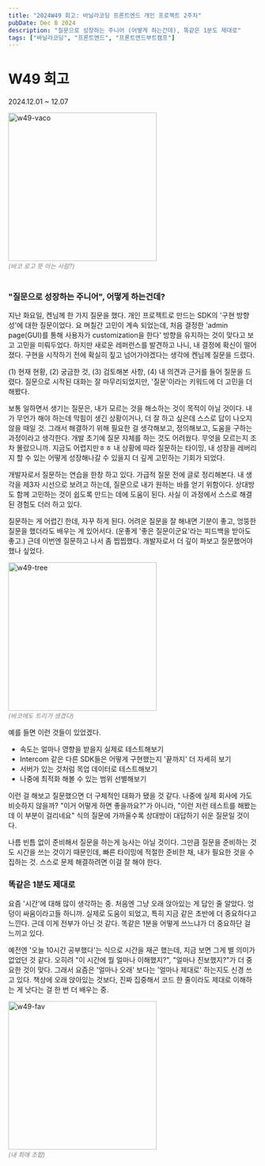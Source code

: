 ```yaml
---
title: "2024W49 회고: 바닐라코딩 프론트엔드 개인 프로젝트 2주차"
pubDate: Dec 8 2024
description: "질문으로 성장하는 주니어 (어떻게 하는건데), 똑같은 1분도 제대로"
tags: ["바닐라코딩", "프론트엔드", "프론트엔드부트캠프"]
---
```


# W49 회고
2024.12.01 ~ 12.07

<img src="/assets/img/w49-vaco.png" width="300" alt="w49-vaco">
<div style="color: gray; font-style: italic; font-size: 0.9em;">(바코 로고 뜻 아는 사람?)</div>

<br>

### "질문으로 성장하는 주니어", 어떻게 하는건데?

지난 화요일, 켄님께 한 가지 질문을 했다. 개인 프로젝트로 만드는 SDK의 '구현 방향성'에 대한 질문이었다. 요 며칠간 고민이 계속 되었는데, 처음 결정한 'admin page(GUI)를 통해 사용자가 customization을 한다' 방향을 유지하는 것이 맞다고 보고 고민을 미뤄두었다. 하지만 새로운 레퍼런스를 발견하고 나니, 내 결정에 확신이 떨어졌다. 구현을 시작하기 전에 확실히 짚고 넘어가야겠다는 생각에 켄님께 질문을 드렸다.

(1) 현재 현황, (2) 궁금한 것, (3) 검토해본 사항, (4) 내 의견과 근거를 들어 질문을 드렸다. 질문으로 시작된 대화는 잘 마무리되었지만, '질문'이라는 키워드에 더 고민을 더 해봤다.

보통 일하면서 생기는 질문은, 내가 모르는 것을 해소하는 것이 목적이 아닐 것이다. 내가 무언가 해야 하는데 막힘이 생긴 상황이거나, 더 잘 하고 싶은데 스스로 답이 나오지 않을 때일 것. 그래서 해결하기 위해 필요한 걸 생각해보고, 정의해보고, 도움을 구하는 과정이라고 생각한다. 개발 초기에 질문 자체를 하는 것도 어려웠다. 무엇을 모르는지 조차 몰랐으니까. 지금도 어렵지만ㅎㅎ 내 상황에 따라 질문하는 타이밍,
내 성장을 레버리지 할 수 있는 어떻게 성장해나갈 수 있을지 더 깊게 고민하는 기회가 되었다.

개발자로서 질문하는 연습을 한창 하고 있다. 가급적 질문 전에 글로 정리해본다. 내 생각을 제3자 시선으로 보려고 하는데, 질문으로 내가 원하는 바를 얻기 위함이다. 상대방도 함께 고민하는 것이 쉽도록 만드는 데에 도움이 된다. 사실 이 과정에서 스스로 해결된 경험도 더러 하고 있다.

질문하는 게 어렵긴 한데, 자꾸 하게 된다. 어려운 질문을 잘 해내면 기분이 좋고, 엉뚱한 질문을 했더라도 배우는 게 있어서다. (운좋게 '좋은 질문이군요'라는 피드백을 받아도 좋고.) 근데 이번엔 질문하고 나서 좀 찝찝했다. 개발자로서 더 깊이 파보고 질문했어야 했나 싶었다.

<img src="/assets/img/w49-tree.png" width="300" alt="w49-tree">
<div style="color: gray; font-style: italic; font-size: 0.9em;">(바코에도 트리가 생겼다)</div>

예를 들면 이런 것들이 있었겠다.
- 속도는 얼마나 영향을 받을지 실제로 테스트해보기
- Intercom 같은 다른 SDK들은 어떻게 구현했는지 '끝까지' 더 자세히 보기
- 서버가 있는 것처럼 목업 데이터로 테스트해보기
- 나중에 최적화 해볼 수 있는 범위 선별해보기

이런 걸 해보고 질문했으면 더 구체적인 대화가 됐을 것 같다. 나중에 실제 회사에 가도 비슷하지 않을까? "이거 어떻게 하면 좋을까요?"가 아니라, "이런 저런 테스트를 해봤는데 이 부분이 걸리네요" 식의 질문에 가까울수록 상대방이 대답하기 쉬운 질문일 것이다.

나름 빈틈 없이 준비해서 질문을 하는게 능사는 아닐 것이다. 그만큼 질문을 준비하는 것도 시간을 쓰는 것이기 때문인데, 빠른 타이밍에 적절한 준비한 채, 내가 필요한 것을 수집하는 것. 스스로 문제 해결하려면 이걸 잘 해야 한다.

### 똑같은 1분도 제대로

요즘 '시간'에 대해 많이 생각하는 중. 처음엔 그냥 오래 앉아있는 게 답인 줄 알았다. 엉덩이 싸움이라고들 하니까. 실제로 도움이 되었고, 특히 지금 같은 초반에 더 중요하다고 느낀다. 근데 이게 전부가 아닌 것 같다. 똑같은 1분을 어떻게 쓰느냐가 더 중요하단 걸 느끼고 있다.

예전엔 '오늘 10시간 공부했다'는 식으로 시간을 재곤 했는데, 지금 보면 그게 별 의미가 없었던 것 같다. 오히려 "이 시간에 뭘 얼마나 이해했지?", "얼마나 진보했지?"가 더 중요한 것이 맞다. 그래서 요즘은 '얼마나 오래' 보다는 '얼마나 제대로' 하는지도 신경 쓰고 있다. 책상에 오래 앉아있는 것보다, 진짜 집중해서 코드 한 줄이라도 제대로 이해하는 게 낫다는 걸 한 번 더 배우는 중.

<img src="/assets/img/w49-fav.png" width="300" alt="w49-fav">
<div style="color: gray; font-style: italic; font-size: 0.9em;">(내 최애 조합)</div>

<br>
